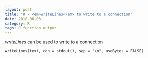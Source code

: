 ```yaml
---
layout: post
title: "R - <em>writeLines</em> to write to a connection"
date: 2018-06-03
category: R
tags: R function output
---
```


<em>writeLines</em> can be used to write to a connection 


```
writeLines(text, con = stdout(), sep = "\n", useBytes = FALSE)
```
